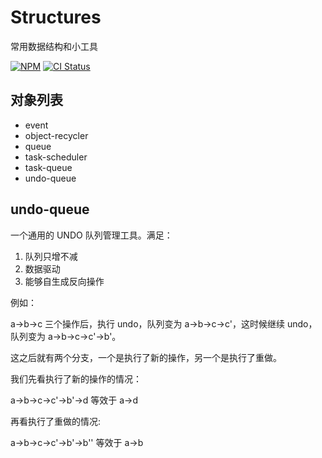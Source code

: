 # Structures

常用数据结构和小工具

[![NPM](https://img.shields.io/npm/v/@itharbors/structures)](https://www.npmjs.com/package/@itharbors/structures)
[![CI Status](https://github.com/itharbors/structures/actions/workflows/ci.yaml/badge.svg)](https://github.com/itharbors/structures/actions/workflows/ci.yaml)

## 对象列表

- event
- object-recycler
- queue
- task-scheduler
- task-queue
- undo-queue

## undo-queue

一个通用的 UNDO 队列管理工具。满足：

1. 队列只增不减
2. 数据驱动
3. 能够自生成反向操作

例如：

a->b->c 三个操作后，执行 undo，队列变为 a->b->c->c'，这时候继续 undo，队列变为 a->b->c->c'->b'。

这之后就有两个分支，一个是执行了新的操作，另一个是执行了重做。

我们先看执行了新的操作的情况：

a->b->c->c'->b'->d 等效于 a->d

再看执行了重做的情况:

a->b->c->c'->b'->b'' 等效于 a->b
